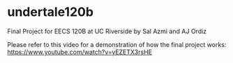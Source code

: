 # undertale120b
Final Project for EECS 120B at UC Riverside by Sal Azmi and AJ Ordiz

Please refer to this video for a demonstration of how the final project works: https://www.youtube.com/watch?v=yEZETX3rsHE
